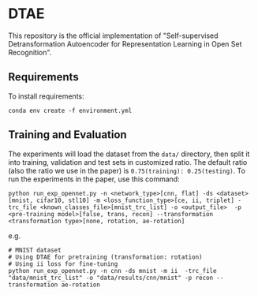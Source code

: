 # DTAE 

This repository is the official implementation of "Self-supervised Detransformation Autoencoder for Representation Learning in Open Set Recognition". 

## Requirements

To install requirements:

```setup
conda env create -f environment.yml
```


## Training and Evaluation
The experiments will load the dataset from the `data/` directory, then split it into training, validation and test sets in customized ratio. The default ratio (also the ratio we use in the paper) is `0.75(training): 0.25(testing)`. To run the experiments in the paper, use this command:

```train
python run_exp_opennet.py -n <network_type>[cnn, flat] -ds <dataset>[mnist, cifar10, stl10] -m <loss_function_type>[ce, ii, triplet] -trc_file <known_classes_file>[mnist_trc_list] -o <output_file>  -p <pre-training model>[false, trans, recon] --transformation <transformation type>[none, rotation, ae-rotation]
```
e.g. 
```
# MNIST dataset
# Using DTAE for pretraining (transformation: rotation)
# Using ii loss for fine-tuning
python run_exp_opennet.py -n cnn -ds mnist -m ii  -trc_file "data/mnist_trc_list" -o "data/results/cnn/mnist" -p recon --transformation ae-rotation
```
